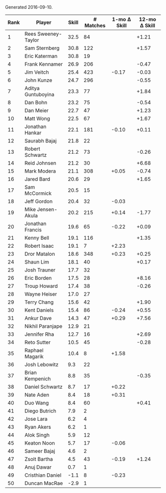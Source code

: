 Generated 2016-09-10.

| Rank | Player              | Skill | # Matches | 1-mo Δ Skill | 12-mo Δ Skill |
|------|---------------------|-------|-----------|--------------|---------------|
|    1 | Rees Sweeney-Taylor |  32.5 |        84 |              |         +1.21 |
|    2 | Sam Sternberg       |  30.8 |       122 |              |         +1.57 |
|    3 | Eric Katerman       |  30.8 |        19 |              |               |
|    4 | Frank Kennamer      |  26.9 |       206 |              |         -0.47 |
|    5 | Jim Veitch          |  25.4 |       423 |        -0.17 |         -0.03 |
|    6 | John Kunze          |  24.7 |       296 |              |         -0.55 |
|    7 | Aditya Guntuboyina  |  23.3 |        77 |              |         +1.84 |
|    8 | Dan Bohn            |  23.2 |        75 |              |         -0.54 |
|    9 | Dan Meier           |  22.7 |        47 |              |         +1.23 |
|   10 | Matt Wong           |  22.5 |        67 |              |         +1.67 |
|   11 | Jonathan Hankar     |  22.1 |       181 |        -0.10 |         +0.11 |
|   12 | Saurabh Bajaj       |  21.8 |        22 |              |               |
|   13 | Robert Schwartz     |  21.2 |        73 |              |         -0.26 |
|   14 | Reid Johnsen        |  21.2 |        30 |              |         +6.68 |
|   15 | Mark Modera         |  21.1 |       308 |        +0.05 |         -0.74 |
|   16 | Jared Bard          |  20.6 |        29 |              |         +1.65 |
|   17 | Sam McCormick       |  20.5 |        15 |              |               |
|   18 | Jeff Gordon         |  20.4 |        32 |        -0.03 |               |
|   19 | Mike Jensen-Akula   |  20.2 |       215 |        +0.14 |         -1.77 |
|   20 | Jonathan Francis    |  19.6 |        65 |        -0.22 |         +0.09 |
|   21 | Kenny Bell          |  19.1 |       116 |              |         +1.35 |
|   22 | Robert Isaac        |  19.1 |         7 |        +2.23 |               |
|   23 | Dror Matalon        |  18.6 |       348 |        +0.23 |         +0.25 |
|   24 | Shaun Lim           |  18.1 |        40 |              |         +0.17 |
|   25 | Josh Trauner        |  17.7 |        32 |              |               |
|   26 | Eric Borden         |  17.5 |        28 |              |         +8.16 |
|   27 | Troup Howard        |  17.4 |        38 |              |         -0.26 |
|   28 | Wayne Heiser        |  17.0 |        27 |              |               |
|   29 | Terry Chang         |  15.6 |        42 |              |         +1.90 |
|   30 | Kent Daniels        |  15.4 |        86 |        -0.24 |         +0.55 |
|   31 | Ankur Dave          |  14.3 |        47 |        +0.29 |         +7.56 |
|   32 | Nikhil Paranjape    |  12.9 |        21 |              |               |
|   33 | Jennifer Rha        |  12.7 |        16 |              |         +2.69 |
|   34 | Reto Sutter         |  10.5 |        45 |              |         -0.28 |
|   35 | Raphael Magarik     |  10.4 |         8 |        +1.58 |               |
|   36 | Josh Lebowitz       |   9.3 |        22 |              |               |
|   37 | Brian Kempenich     |   8.8 |        35 |              |         -0.35 |
|   38 | Daniel Schwartz     |   8.7 |        17 |        +0.22 |               |
|   39 | Nate Aden           |   8.4 |        18 |        +0.31 |               |
|   40 | Duo Wang            |   8.4 |        60 |              |         +0.41 |
|   41 | Diego Butrich       |   7.9 |         2 |              |               |
|   42 | Jose Lara           |   6.2 |         4 |              |               |
|   43 | Ryan Akers          |   6.2 |         1 |              |               |
|   44 | Alok Singh          |   5.9 |        12 |              |               |
|   45 | Keaton Noon         |   5.7 |        17 |        -0.06 |               |
|   46 | Sameer Bajaj        |   4.6 |         2 |              |               |
|   47 | Zsolt Bartha        |   4.5 |        43 |        -0.19 |         +1.24 |
|   48 | Anuj Dawar          |   0.7 |         1 |              |               |
|   49 | Cristhian Daniel    |  -1.1 |         8 |        -0.23 |               |
|   50 | Duncan MacRae       |  -2.9 |         1 |              |               |